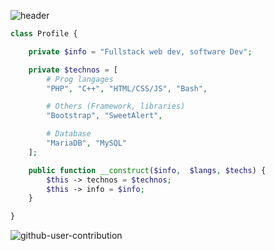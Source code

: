 ![header](https://capsule-render.vercel.app/api?type=waving&color=auto&height=220&section=header&text=Shera&fontSize=60&animation=fadeIn&fontAlignY=38&desc=Fullstack%20web%20Development%20%2F%20Software%20development&descAlignY=51&descAlign=62)

```php
class Profile {

    private $info = "Fullstack web dev, software Dev";

    private $technos = [
        # Prog langages
        "PHP", "C++", "HTML/CSS/JS", "Bash",

        # Others (Framework, libraries)
        "Bootstrap", "SweetAlert",

        # Database
        "MariaDB", "MySQL"
    ];

    public function __construct($info,  $langs, $techs) {
        $this -> technos = $technos;
        $this -> info = $info;
    }

}
```
![github-user-contribution](https://github.com/sheraDev/sheraDev/assets/147320827/373147b0-e72e-4cab-8a87-3e88f5767939)
